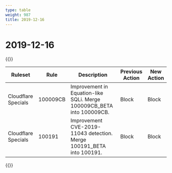 ```yaml
---
type: table
weight: 987
title: 2019-12-16
---
```


# 2019-12-16

{{<table-wrap>}}<table style="width: 100%">

<thead>
  <tr>
    <th>Ruleset</th>
    <th>Rule</th>
    <th>Description</th>
    <th>Previous Action</th>
    <th>New Action</th>
  </tr>
</thead>
<tbody>
  <tr>
    <td>Cloudflare Specials</td>
    <td>100009CB</td>
    <td>Improvement in Equation-like SQLi. Merge 100009CB_BETA into 100009CB.</td>
    <td>Block</td>
    <td>Block</td>
  </tr>
  <tr>
    <td>Cloudflare Specials</td>
    <td>100191</td>
    <td>Improvement CVE-2019-11043 detection. Merge 100191_BETA into 100191.</td>
    <td>Block</td>
    <td>Block</td>
  </tr>
</tbody>

</table>{{</table-wrap>}}
